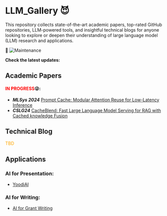 
# LLM_Gallery :smiling_imp:
This repository collects state-of-the-art academic papers, top-rated GitHub repositories, LLM-powered tools, and insightful technical blogs for anyone looking to explore or deepen their understanding of large language model (LLM) research and applications.

:star2:  ![Maintenance](https://img.shields.io/badge/maintenance-weekly-blue.svg)

**Check the latest updates:**
## Academic Papers
#### <font color='red'>IN PROGRESS</font>:stuck_out_tongue_winking_eye::
- ***MLSys 2024*** [Prompt Cache: Modular Attention Reuse for Low-Latency Inference](https://arxiv.org/abs/2311.04934)
- ***CSLG24*** [CacheBlend: Fast Large Language Model Serving for RAG with Cached knowledge Fusion](https://arxiv.org/abs/2405.16444)

## Technical Blog
 <font color='orange'>TBD</font>

## Applications
### AI for Presentation:

- [YoodiAI](https://yoodli.ai/)

### AI for Writing:

- [AI for Grant Writing](https://github.com/eseckel/ai-for-grant-writing)
